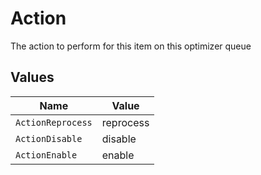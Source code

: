 # Action

The action to perform for this item on this optimizer queue


## Values

| Name              | Value             |
| ----------------- | ----------------- |
| `ActionReprocess` | reprocess         |
| `ActionDisable`   | disable           |
| `ActionEnable`    | enable            |
